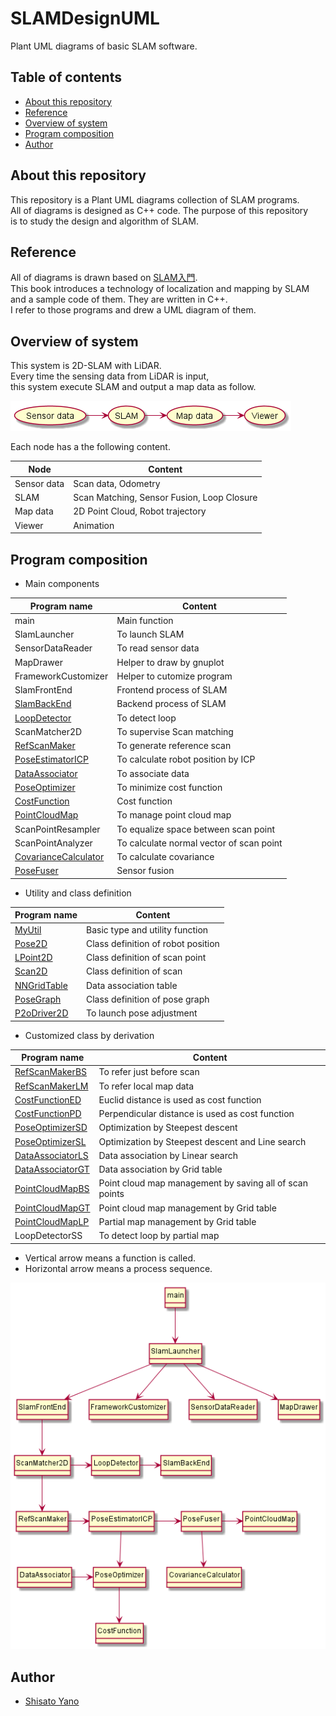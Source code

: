 # SLAMDesignUML
Plant UML diagrams of basic SLAM software.  

## Table of contents

* [About this repository](#about-this-repository)
* [Reference](#reference)
* [Overview of system](#overview-of-system)
* [Program composition](#program-composition)
* [Author](#author)

## About this repository

This repository is a Plant UML diagrams collection of SLAM programs.  
All of diagrams is designed as C++ code. The purpose of this repository  
is to study the design and algorithm of SLAM.  

## Reference

All of diagrams is drawn based on [SLAM入門](https://www.amazon.co.jp/SLAM%E5%85%A5%E9%96%80-%E3%83%AD%E3%83%9C%E3%83%83%E3%83%88%E3%81%AE%E8%87%AA%E5%B7%B1%E4%BD%8D%E7%BD%AE%E6%8E%A8%E5%AE%9A%E3%81%A8%E5%9C%B0%E5%9B%B3%E6%A7%8B%E7%AF%89%E3%81%AE%E6%8A%80%E8%A1%93-%E5%8F%8B%E7%B4%8D-%E6%AD%A3%E8%A3%95/dp/4274221660/ref=sr_1_1?__mk_ja_JP=%E3%82%AB%E3%82%BF%E3%82%AB%E3%83%8A&crid=18ZYA7OX3FQIR&dchild=1&keywords=slam%E5%85%A5%E9%96%80&qid=1588648035&sprefix=slam%2Caps%2C1355&sr=8-1).  
This book introduces a technology of localization and mapping by SLAM  
and a sample code of them. They are written in C++.    
I refer to those programs and drew a UML diagram of them.  

## Overview of system

This system is 2D-SLAM with LiDAR.  
Every time the sensing data from LiDAR is input,  
this system execute SLAM and output a map data as follow.  

![](Images/SystemOverview.png)

Each node has a the following content.  

|Node|Content|
|----|-------|
|Sensor data|Scan data, Odometry|
|SLAM|Scan Matching, Sensor Fusion, Loop Closure|
|Map data|2D Point Cloud, Robot trajectory|
|Viewer|Animation|

## Program composition

* Main components

|Program name|Content|
|------------|-------|
|main|Main function|
|SlamLauncher|To launch SLAM|
|SensorDataReader|To read sensor data|
|MapDrawer|Helper to draw by gnuplot|
|FrameworkCustomizer|Helper to cutomize program|
|SlamFrontEnd|Frontend process of SLAM|
|[SlamBackEnd](https://github.com/ShisatoYano/SLAMDesignUML/tree/master/PlantUML/SlamBackEnd)|Backend process of SLAM|
|[LoopDetector](https://github.com/ShisatoYano/SLAMDesignUML/tree/master/PlantUML/LoopDetector)|To detect loop|
|ScanMatcher2D|To supervise Scan matching|
|[RefScanMaker](https://github.com/ShisatoYano/SLAMDesignUML/tree/master/PlantUML/RefScanMaker)|To generate reference scan|
|[PoseEstimatorICP](https://github.com/ShisatoYano/SLAMDesignUML/tree/master/PlantUML/PoseEstimatorICP)|To calculate robot position by ICP|
|[DataAssociator](https://github.com/ShisatoYano/SLAMDesignUML/tree/master/PlantUML/DataAssociator)|To associate data|
|[PoseOptimizer](https://github.com/ShisatoYano/SLAMDesignUML/tree/master/PlantUML/PoseOptimizer)|To minimize cost function|
|[CostFunction](https://github.com/ShisatoYano/SLAMDesignUML/tree/master/PlantUML/CostFunction)|Cost function|
|[PointCloudMap](https://github.com/ShisatoYano/SLAMDesignUML/tree/master/PlantUML/PointCloudMap)|To manage point cloud map|
|ScanPointResampler|To equalize space between scan point|
|ScanPointAnalyzer|To calculate normal vector of scan point|
|[CovarianceCalculator](https://github.com/ShisatoYano/SLAMDesignUML/tree/master/PlantUML/CovarianceCalculator)|To calculate covariance|
|[PoseFuser](https://github.com/ShisatoYano/SLAMDesignUML/tree/master/PlantUML/PoseFuser)|Sensor fusion|

* Utility and class definition

|Program name|Content|
|------------|-------|
|[MyUtil](https://github.com/ShisatoYano/SLAMDesignUML/tree/master/PlantUML/MyUtil)|Basic type and utility function|
|[Pose2D](https://github.com/ShisatoYano/SLAMDesignUML/tree/master/PlantUML/Pose2D)|Class definition of robot position|
|[LPoint2D](https://github.com/ShisatoYano/SLAMDesignUML/tree/master/PlantUML/LPoint2D)|Class definition of scan point|
|[Scan2D](https://github.com/ShisatoYano/SLAMDesignUML/tree/master/PlantUML/Scan2D)|Class definition of scan|
|[NNGridTable](https://github.com/ShisatoYano/SLAMDesignUML/tree/master/PlantUML/NNGridTable)|Data association table|
|[PoseGraph](https://github.com/ShisatoYano/SLAMDesignUML/tree/master/PlantUML/PoseGraph)|Class definition of pose graph|
|[P2oDriver2D](https://github.com/ShisatoYano/SLAMDesignUML/tree/master/PlantUML/P2oDriver2D)|To launch pose adjustment|

* Customized class by derivation

|Program name|Content|
|------------|-------|
|[RefScanMakerBS](https://github.com/ShisatoYano/SLAMDesignUML/tree/master/PlantUML/RefScanMaker/RefScanMakerBS)|To refer just before scan|
|[RefScanMakerLM](https://github.com/ShisatoYano/SLAMDesignUML/tree/master/PlantUML/RefScanMaker/RefScanMakerLM)|To refer local map data|
|[CostFunctionED](https://github.com/ShisatoYano/SLAMDesignUML/tree/master/PlantUML/CostFunction/CostFunctionED)|Euclid distance is used as cost function|
|[CostFunctionPD](https://github.com/ShisatoYano/SLAMDesignUML/tree/master/PlantUML/CostFunction/CostFunctionPD)|Perpendicular distance is used as cost function|
|[PoseOptimizerSD](https://github.com/ShisatoYano/SLAMDesignUML/tree/master/PlantUML/PoseOptimizer/PoseOptimizerSD)|Optimization by Steepest descent|
|[PoseOptimizerSL](https://github.com/ShisatoYano/SLAMDesignUML/tree/master/PlantUML/PoseOptimizer/PoseOptimizerSL)|Optimization by Steepest descent and Line search|
|[DataAssociatorLS](https://github.com/ShisatoYano/SLAMDesignUML/tree/master/PlantUML/DataAssociator/DataAssociatorLS)|Data association by Linear search|
|[DataAssociatorGT](https://github.com/ShisatoYano/SLAMDesignUML/tree/master/PlantUML/DataAssociator/DataAssociatorGT)|Data association by Grid table|
|[PointCloudMapBS](https://github.com/ShisatoYano/SLAMDesignUML/tree/master/PlantUML/PointCloudMap/PointCloudMapBS)|Point cloud map management by saving all of scan points|
|[PointCloudMapGT](https://github.com/ShisatoYano/SLAMDesignUML/tree/master/PlantUML/PointCloudMap/PointCloudMapGT)|Point cloud map management by Grid table|
|[PointCloudMapLP](https://github.com/ShisatoYano/SLAMDesignUML/tree/master/PlantUML/PointCloudMap/PointCloudMapLP)|Partial map management by Grid table|
|LoopDetectorSS|To detect loop by partial map|

* Vertical arrow means a function is called.
* Horizontal arrow means a process sequence.

![](Images/ProgramComposition.png)

## Author

* [Shisato Yano](https://github.com/ShisatoYano)